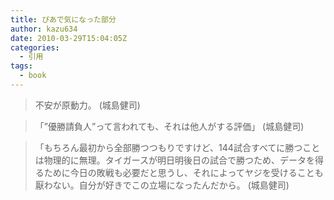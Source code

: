 ```yaml
---
title: ぴあで気になった部分
author: kazu634
date: 2010-03-29T15:04:05Z
categories:
  - 引用
tags:
  - book
---
```

<div class="section">
<blockquote>
<p>
      不安が原動力。 (城島健司)
</p>
</blockquote>

<blockquote>
<p>
      「&#8221;優勝請負人&#8221;って言われても、それは他人がする評価」 (城島健司)
</p>
</blockquote>

<blockquote>
<p>
      「もちろん最初から全部勝つつもりですけど、144試合すべてに勝つことは物理的に無理。タイガースが明日明後日の試合で勝つため、データを得るために今日の敗戦も必要だと思うし、それによってヤジを受けることも厭わない。自分が好きでこの立場になったんだから。 (城島健司)
</p>
</blockquote>
</div>
